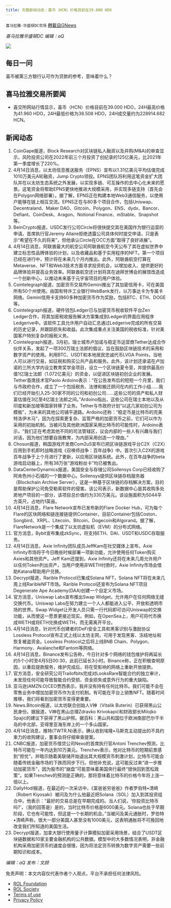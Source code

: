 ```yaml
---
title: 币圈新闻动态：喜币（HCN）价格目前在39.000 HDO
---
```

`喜马拉雅-华盛顿DC农场` [轉載自GNews](https://gnews.org/zh-hans/2349320/)

*喜马拉雅华盛顿DC 编辑：aQ*

![](http://himalayawashingtondc.org/wp-content/uploads/2021/07/ScreenShot-2021-07-31-at-16.20.22@2x.png)



## 每日一问





喜币被第三方银行认可作为贷款的参考，意味着什么？





## 喜马拉雅交易所要闻





- 喜交所网站行情显示，喜币（HCN）价格目前在39.000 HDO，24H最高价格为41.960 HDO，24H最低价格为38.508 HDO，24H成交量约为228914.682 HCN。






## 新闻动态





1. CoinGape报道，Block Research对区块链私人融资以及并购(M&A)的审查显示，风险投资公司在2022年前三个月投资了创纪录的125亿美元，比2021年第一季度增长了220%。
2. 4月14日消息，以太坊信息推送服务（EPNS）宣布以1.31亿美元平均估值完成1010万美元A轮融资，Jump Crypto领投。EPNS团队将利用这笔资金扩大团队并在以太坊生态系统之外发展，以实现多链、可互操作的去中心化未来的愿景。这笔资金将帮助EPNS更快地推进大规模采用，并实现多链支持（首先会在Polygon网络部署）。据了解，EPNS正在构建本地Web3通信服务，以使用户能够在链上相互交流。EPNS正在与80多个项目合作，包括Uniswap、Decentraland、Maker DAO、Gitcoin、Polygon、ENS、dydx、Bancor、Defiant、CoinDesk、Aragon、Notional Finance、mStable、Snapshot等。
3. BeinCrypto报道，USDC发行公司Circle将很快提交其在美国作为银行运营的申请。首席执行官Jeremy Allaire拒绝透露公司具体何时提交申请，只是表示“希望在不久的将来”，但他承认Circle在OCC方面“取得了良好进展”。
4. 4月14日消息，阿联酋最大的航空公司阿联酋航空今天公布了其在虚拟世界中建立标志性品牌体验的计划，以及收藏品和基于实用程序的NFT。第一个项目已经在进行中，预计将在未来几个月内推出。此外，阿联酋航空打算在Metaverse、NFT和Web3技术方面寻求投资机会，以增加收入、提供更好的品牌体验并提高业务效率。阿联酋航空还计划将其在迪拜世博会的展馆改造成一个创新中心，以推动未来基于元宇宙项目的用户体验。
5. Cointelegraph报道，加密货币交易所Gemini推出了其加密信用卡，可在美国所有50个州使用。由国有特许工业银行WebBank发行，以万事达卡为专属卡网络。Gemini信用卡支持60多种加密货币作为奖励，包括BTC、ETH、DOGE等。
6. Cointelegraph报道，硬件钱包Ledger已与加密货币税收软件平台Zen Ledger合作，将其加密税收报告解决方案集成到Ledger的界面应用程序Ledgerive中。该软件工具允许用户自动汇总通过Ledgerive完成的所有交易的历史记录，并跟踪损失和收益。此次集成重点关注美国的税收标准，针对美国客户特别复杂的报税义务。
7. Cointelegraph报道，3月初，瑞士城市卢加诺与稳定币运营商Tether达成合作伙伴关系，发起了一项300万瑞士法郎的倡议，旨在鼓励区块链技术的采用和数字资产的使用。利用BTC、USDT和本地居民忠诚代币LVGA Points，当地人可以进行交易，如征税和购买公共产品和服务。此外，该计划还承诺在卢加诺的三所大学内设立教育奖学金项目，设立一个区块链夏令营，并提供最高价值1亿瑞士法郎（1.072亿美元）的资金，以促进区块链初创企业的发展。Tether首席技术官Paolo Ardoino表示：“在公告发布后的短短一个月里，我们与市政府合作，成立了一个包括税务、法律和搬迁顾问在内的工作小组……我们已经开始引入25-30家不同的公司和初创公司……这些公司的资产和私人财富估值在3亿至4亿瑞士法郎之间。”Ardoino指出，这些公司在瑞士本地以及从印度和新加坡等国家转移了业务。Tether与市政府计划“以这几家初创公司为模板”，为未来的其他公司铺平道路。Ardoino还称：“稳定币是比特币的完美特洛伊木马”，因为在探索更复杂、监管严格的加密货币之前，它们可以作为采用的初始机制。当被问及其他欧洲国家采用比特币的可能性时，Ardoino表示，“我们正在考虑其他不同的司法管辖区，议会内部的一些人有兴趣与我们对话，因为他们想要自我教育，为内部采用创造一个理由。”
8. Chosun报道，韩国游戏开发商Com2uS宣布已把区块链游戏平台C2X（C2X）应用到手机即时战略游戏《召唤师战争：百年战争》中。首次引入C2X的游戏百年战争于上个月进行了更新，以应用区块链系统。此外，在百年战争的beta游戏启动器上，所有38万张“游戏粉丝卡”均已被售出。
9. DataCenterDynamics报道，美国安全与存储公司Sollensys Corp已经收购了阿肯色州小石城的一个数据中心。Sollensys提供区块链存档服务器（Blockchain Archive Server），这是一种基于区块链的存档解决方案，目的是帮助保护公司免受勒索软件的侵害。该公司表示，新数据中心是其收购多处房地产项目的一部分，该项目总价值约为330万美元。该设施面积为5044平方英尺，占地约1英亩。
10. 4月14日消息，Flare Network宣布已发布新的Flare Docker Hub，可为每个Flare的区块网络和链连接链提供Container，目前Container包括Coston、Songbird、XRPL、Litecoin、Bitcoin、Dogecoin和Algorand。据了解，FlareNetwork是一个集成了以太坊虚拟机（EVM）的分布式网络。
11. 官方消息，Bybit宣布集成zkSync，将支持ETH、DAI、USDT和USDC存取服务。
12. 4月14日消息，Axie Infinity团队成员JeffKam在社交媒体上宣布，Axie Infinity市场将于今日晚些时候部署一项新功能，允许使用任何Token购买Axies和其他资产。Jeff Kam还提到，Axie Infinity还将在未来几周允许用户以任何Token列出资产，当用户使用非WETH付款时，Axie Infinity市场会借助Katana帮助用户兑换。
13. Decrypt报道，Rarible Protocol已集成Solana NFT，Solana NFT将在未来几周上线RaribleNFT市场。Rarible Protocol还宣布为Solana NFT项目Degenerate Ape Academy(DAA)创建一个自定义市场。
14. 官方消息，Uniswap Labs宣布推出Swap Widget，允许用户在任何网络无缝交换代币。Uniswap Labs在努力建立一个人人都能进入公平、开放和透明市场的世界。Swap Widget让开发人员只需一行代码即可访问Uniswap的交换功能，从而使这一愿景更接近现实。例如，在OpenSea上，用户可将代币换成WETH或将ETH兑换成WETH，而无需离开平台。
15. 4月14日消息，针对代币创建者的DeFi安全工具和黑客识别与激励协议Lossless Protocol宣布正式上线以太坊主网，可用于发现黑客、冻结地址和恢复被盗资金。Lossless Protocol之后将上线BNB Chain、Polygon、Harmony、Avalanche和Fantom等网络。
16. 4月14日消息，Binance发布公告称，今日针对多个网络的钱包维护将再延长约5个小时至4月5日00:30，此前已延长3小时。Binance称，正在积极查明原因，以重启提款服务，维护完成后，将在受影响的网络上重新开放提款。
17. 官方消息，安全研究公司Trailofbits完成对LooksRare智能合约的独立审计，未发现任何可能导致智能合约受损、资金损失或意外行为的重大缺陷。
18. 亚马逊(AMZN.O)CEO贾西表示，我并没有持有任何比特币。我们可能不会在零售业务中增加加密货币作为支付机制。有可能在平台上销售NFT。随着时间推移，我们将看到加密货币变得更重要。
19. News.Bitcoin报道，以太坊联合创始人V神（Vitalik Buterin）已获得黑山公民身份。据报道，V神在黑山总理Zdravko Krivokapić和财政部长Milojko Spajić的建议下获得了黑山护照。据百科：黑山共和国位于欧洲南部巴尔干半岛的中北部，亚得里亚海东岸上的一个多山国家。
20. 4月14日消息，推特(TWTR.N)表示，确认收到埃隆•马斯克主动提出的不具约束力的收购建议，董事会将仔细审查提案。
21. CNBC报道，加密货币借贷公司Nexo的首席执行官Antoni Trenchev预测，比特币可能在一年内达到10万美元。Trenchev表示，他对比特币的短期前景感到“担忧”，并暗示随着美联储开始退出其大规模货币刺激计划，比特币可能会随着传统金融市场的下跌而同步下行。但他补充说，这可能反过来“进一步推动加密货币”，因为股市的“崩盘”可能意味着美国央行最终“很快回到宽松政策”。如果Trenchev的预测是正确的，那将意味着比特币的价格今年将上涨一倍以上。
22. DailyHodl报道，在最近的一次采访中，《富爸爸穷爸爸》作者罗伯特•清崎（Robert Kiyosaki）被问及为什么他最近把Solana（SOL）加入到其投资组合中。他表示：“最好的交易总是在早期完成的。当人们说，‘你投资比特币吗?’，（我的回答是）是的，当时比特币价格是6000美元。Solana也处于早期阶段，它也有可能性，但这是一个长期的机会。”当被问及美元通胀时，罗伯特•清崎声称，很大一部分美国人甚至没有1000美元，这表明通胀将不可挽回地改变我们所知道的美国生活。
23. Decrypt报道，加拿大银行使用量子计算模拟加密采用场景，结合了USDT区块链数据和10家主要金融机构的公共数据。模型中的大多数情况表明，非金融机构采用加密货币的速度会很慢，因为将法定货币转换为数字资产需要一些前期知识和成本。





*编辑：aQ
发布：文顾*


 
 

免责声明：本文内容仅代表作者个人观点，平台不承担任何法律风险。

- [ROL Foundation](https://rolfoundation.org/)
- [ROL Society](https://rolsociety.org/)
- [Terms of use](https://gnews.org/terms-of-use-3/)
- [Privacy Policy](https://gnews.org/privacy-policy/)
